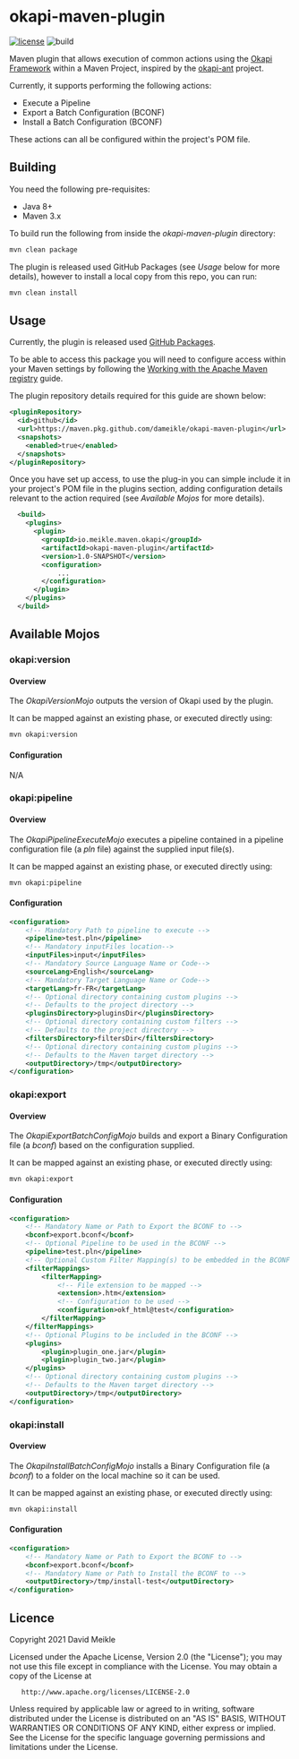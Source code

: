 # okapi-maven-plugin
[![license](https://img.shields.io/github/license/dameikle/okapi-maven-plugin.svg?maxAge=2592000)](http://www.apache.org/licenses/LICENSE-2.0)
![build](https://github.com/dameikle/okapi-maven-plugin/actions/workflows/maven.yml/badge.svg)


Maven plugin that allows execution of common actions using the [Okapi Framework](http://okapiframework.org) 
within a Maven Project, inspired by the [okapi-ant](https://github.com/tingley/okapi-ant) project.

Currently, it supports performing the following actions:
* Execute a Pipeline
* Export a Batch Configuration (BCONF)
* Install a Batch Configuration (BCONF)

These actions can all be configured within the project's POM file.

## Building

You need the following pre-requisites:
* Java 8+
* Maven 3.x

To build run the following from inside the _okapi-maven-plugin_ directory:

```bash
mvn clean package
```

The plugin is released used GitHub Packages (see _Usage_ below for more details), however to install a local copy from
this repo, you can run:
```bash
mvn clean install
```

## Usage

Currently, the plugin is released used [GitHub Packages](https://docs.github.com/en/packages/learn-github-packages/introduction-to-github-packages).

To be able to access this package you will need to configure access within your Maven settings by following
the [Working with the Apache Maven registry](https://docs.github.com/en/packages/working-with-a-github-packages-registry/working-with-the-apache-maven-registry#authenticating-to-github-packages) guide.

The plugin repository details required for this guide are shown below:
```xml
<pluginRepository>
  <id>github</id>
  <url>https://maven.pkg.github.com/dameikle/okapi-maven-plugin</url>
  <snapshots>
    <enabled>true</enabled>
  </snapshots>
</pluginRepository>
```

Once you have set up access, to use the plug-in you can simple include it in your project's POM file in the plugins 
section, adding configuration details relevant to the action required (see _Available Mojos_ for more details).

```xml
  <build>
    <plugins>
      <plugin>
        <groupId>io.meikle.maven.okapi</groupId>
        <artifactId>okapi-maven-plugin</artifactId>
        <version>1.0-SNAPSHOT</version>
        <configuration>
            ...
        </configuration>
      </plugin>
    </plugins>
  </build>
```

## Available Mojos

### okapi:version

#### Overview
The _OkapiVersionMojo_ outputs the version of Okapi used by the plugin.

It can be mapped against an existing phase, or executed directly using:
```bash
mvn okapi:version
```

#### Configuration
N/A

### okapi:pipeline

#### Overview
The _OkapiPipelineExecuteMojo_ executes a pipeline contained in a pipeline configuration file (a _pln_ file)
against the supplied input file(s).

It can be mapped against an existing phase, or executed directly using:
```bash
mvn okapi:pipeline
```

#### Configuration

```xml
<configuration>
    <!-- Mandatory Path to pipeline to execute -->
    <pipeline>test.pln</pipeline>
    <!-- Mandatory inputFiles location-->
    <inputFiles>input</inputFiles>
    <!-- Mandatory Source Language Name or Code-->
    <sourceLang>English</sourceLang>
    <!-- Mandatory Target Language Name or Code-->
    <targetLang>fr-FR</targetLang>
    <!-- Optional directory containing custom plugins -->
    <!-- Defaults to the project directory -->
    <pluginsDirectory>pluginsDir</pluginsDirectory>
    <!-- Optional directory containing custom filters -->
    <!-- Defaults to the project directory -->
    <filtersDirectory>filtersDir</filtersDirectory>
    <!-- Optional directory containing custom plugins -->
    <!-- Defaults to the Maven target directory -->
    <outputDirectory>/tmp</outputDirectory>
</configuration>
```

### okapi:export

#### Overview
The _OkapiExportBatchConfigMojo_ builds and export a Binary Configuration file (a _bconf_) based on
the configuration supplied. 

It can be mapped against an existing phase, or executed directly using:
```bash
mvn okapi:export
```

#### Configuration

```xml
<configuration>
    <!-- Mandatory Name or Path to Export the BCONF to -->
    <bconf>export.bconf</bconf>
    <!-- Optional Pipeline to be used in the BCONF -->
    <pipeline>test.pln</pipeline>
    <!-- Optional Custom Filter Mapping(s) to be embedded in the BCONF -->
    <filterMappings> 
        <filterMapping>
            <!-- File extension to be mapped -->
            <extension>.htm</extension>
            <!-- Configuration to be used -->
            <configuration>okf_html@test</configuration>
        </filterMapping>
    </filterMappings>
    <!-- Optional Plugins to be included in the BCONF -->
    <plugins>
        <plugin>plugin_one.jar</plugin>
        <plugin>plugin_two.jar</plugin>
    </plugins>
    <!-- Optional directory containing custom plugins -->
    <!-- Defaults to the Maven target directory -->
    <outputDirectory>/tmp</outputDirectory>
</configuration>
```

### okapi:install

#### Overview
The _OkapiInstallBatchConfigMojo_ installs a Binary Configuration file (a _bconf_) to a folder on the local
machine so it can be used.

It can be mapped against an existing phase, or executed directly using:
```bash
mvn okapi:install
```

#### Configuration

```xml
<configuration>
    <!-- Mandatory Name or Path to Export the BCONF to -->
    <bconf>export.bconf</bconf>
    <!-- Mandatory Name or Path to Install the BCONF to -->
    <outputDirectory>/tmp/install-test</outputDirectory>
</configuration>
```

## Licence
Copyright 2021 David Meikle

Licensed under the Apache License, Version 2.0 (the "License");
you may not use this file except in compliance with the License.
You may obtain a copy of the License at

       http://www.apache.org/licenses/LICENSE-2.0

Unless required by applicable law or agreed to in writing, software
distributed under the License is distributed on an "AS IS" BASIS,
WITHOUT WARRANTIES OR CONDITIONS OF ANY KIND, either express or implied.
See the License for the specific language governing permissions and
limitations under the License.
